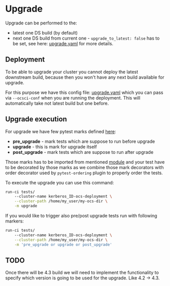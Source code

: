 # Upgrade

Upgrade can be performed to the:

* latest one DS build (by default)
* next one DS build from current one - `upgrade_to_latest: false` has to be
  set, see here: [upgrade.yaml](/conf/ocsci/upgrade.yaml) for more details.

## Deployment

To be able to upgrade your cluster you cannot deploy the latest downstream
build, because then you won't have any next build available for upgrade.

For this purpose we have this config file: [upgrade.yaml](/conf/ocsci/upgrade.yaml)
which you can pass via `--ocsci-conf` when you are running the deployment. This will
automatically take not latest build but one before.

## Upgrade execution

For upgrade we have few pytest marks defined [here](/ocs_ci/framework/pytest_customization/marks.py):

* **pre_upgrade** - mark tests which are suppose to run before upgrade
* **upgrade** - this is mark for upgrade itself
* **post_upgrade** - mark tests which are suppose to run after upgrade

Those marks has to be imported from mentioned
[module](/ocs_ci/framework/pytest_customization/marks.py) and your test have to
be decorated by those marks as we combine those mark decorators with order
decorator used by `pytest-ordering` plugin to properly order the tests.

To execute the upgrade you can use this command:

```bash
run-ci tests/
    --cluster-name kerberos_ID-ocs-deployment \
    --cluster-path /home/my_user/my-ocs-dir \
    -m upgrade
 ```

If you would like to trigger also pre/post upgrade tests run with following
markers:

```bash
run-ci tests/
    --cluster-name kerberos_ID-ocs-deployment \
    --cluster-path /home/my_user/my-ocs-dir \
    -m 'pre_upgrade or upgrade or post_upgrade'
 ```

## TODO

Once there will be 4.3 build we will need to implement the functionality to
specify which version is going to be used for the upgrade. Like 4.2 -> 4.3.
